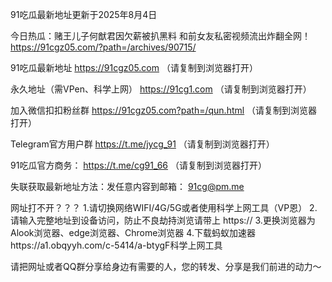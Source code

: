 91吃瓜最新地址更新于2025年8月4日

今日热瓜：赌王儿子何猷君因欠薪被扒黑料 和前女友私密视频流出炸翻全网！
https://91cgz05.com/?path=/archives/90715/

91吃瓜最新地址 https://91cgz05.com （请复制到浏览器打开）

永久地址（需VPen、科学上网） https://91cg1.com （请复制到浏览器打开）

加入微信扣扣粉丝群 https://91cgz05.com?path=/qun.html （请复制到浏览器打开）

Telegram官方用户群 https://t.me/jycg_91 （请复制到浏览器打开）

91吃瓜官方商务： https://t.me/cg91_66 （请复制到浏览器打开）

失联获取最新地址方法：发任意内容到邮箱： 91cg@pm.me

网址打不开？？？ 
1.请切换网络WIFI/4G/5G或者使用科学上网工具（VP恩） 
2.请输入完整地址到设备访问，防止不良劫持浏览请带上 https:// 
3.更换浏览器为Alook浏览器、edge浏览器、Chrome浏览器
4.下载蚂蚁加速器https://a1.obqyyh.com/c-5414/a-btygF科学上网工具

请把网址或者QQ群分享给身边有需要的人，您的转发、分享是我们前进的动力～
